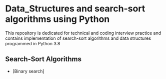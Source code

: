 # Data_Structures and search-sort algorithms using Python

This repository is dedicated for technical and coding interview practice and contains implementation of search-sort algorithms and data structures programmed in Python 3.8


## Search-Sort Algorithms
   * [Binary search]

